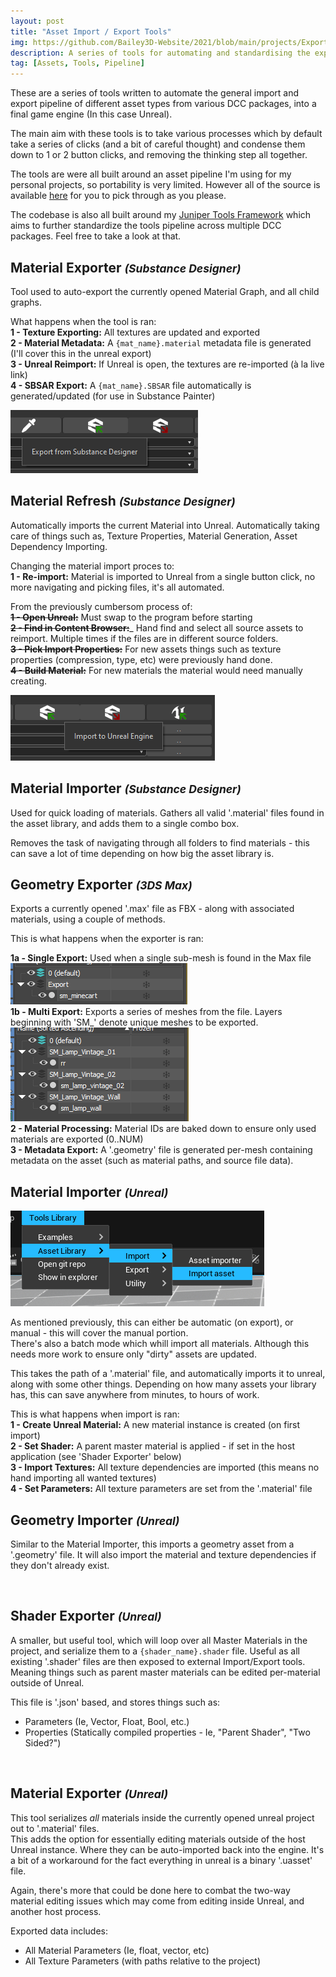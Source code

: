 ```yaml
---
layout: post
title: "Asset Import / Export Tools"
img: https://github.com/Bailey3D-Website/2021/blob/main/projects/Exporters/thumb.png?raw=true
description: A series of tools for automating and standardising the export and import process for common DCC packages.
tag: [Assets, Tools, Pipeline]
---
```


These are a series of tools written to automate the general import and export pipeline of different asset types from various DCC packages, into a final game engine (In this case Unreal).

The main aim with these tools is to take various processes which by default take a series of clicks (and a bit of careful thought) and condense them down to 1 or 2 button clicks, and removing the thinking step all together.

The tools are were all built around an asset pipeline I'm using for my personal projects, so portability is very limited.
However all of the source is available <a href="https://github.com/Juniper3d/Plugin-AssetLibrary" target="_blank">here<a> for you to pick through as you please.

The codebase is also all built around my <a href="https://github.com/Juniper3d/Juniper" target="_blank">Juniper Tools Framework<a> which aims to further standardize the tools pipeline across multiple DCC packages. Feel free to take a look at that.


## Material Exporter <small><i>(Substance Designer)</i></small>

Tool used to auto-export the currently opened Material Graph, and all child graphs.

What happens when the tool is ran: <br>
__1 - Texture Exporting:__ All textures are updated and exported <br>
__2 - Material Metadata:__ A `{mat_name}.material` metadata file is generated (I'll cover this in the unreal export) <br>
__3 - Unreal Reimport:__ If Unreal is open, the textures are re-imported (à la live link) <br>
__4 - SBSAR Export:__ A `{mat_name}.SBSAR` file automatically is generated/updated (for use in Substance Painter) <br>

![Image](https://github.com/Bailey3D-Website/2021/blob/main/projects/Exporters/material_editor.png?raw=true)


## Material Refresh <small><i>(Substance Designer)</i></small>

Automatically imports the current Material into Unreal. Automatically taking care of things such as, Texture Properties, Material Generation, Asset Dependency Importing.

Changing the material import proces to: <br>
__1 - Re-import:__ Material is imported to Unreal from a single button click, no more navigating and picking files, it's all automated.

From the previously cumbersom process of: <br>
~~__1 - Open Unreal:__~~ Must swap to the program before starting <br>
~~__2 - Find in Content Browser:__~~_ Hand find and select all source assets to reimport. Multiple times if the files are in different source folders. <br>
~~__3 - Pick Import Properties:__~~ For new assets things such as texture properties (compression, type, etc) were previously hand done. <br>
~~__4 - Build Material:__~~ For new materials the material would need manually creating.

![Image](https://github.com/Bailey3D-Website/2021/blob/main/projects/Exporters/designer_to_unreal.png?raw=true)


## Material Importer <small><i>(Substance Designer)</i></small>

Used for quick loading of materials. Gathers all valid '.material' files found in the asset library, and adds them to a single combo box.

Removes the task of navigating through all folders to find materials - this can save a lot of time depending on how big the asset library is.


## Geometry Exporter <small><i>(3DS Max)</i></small>

Exports a currently opened '.max' file as FBX - along with associated materials, using a couple of methods.

This is what happens when the exporter is ran:

__1a - Single Export:__ Used when a single sub-mesh is found in the Max file <br>
![Image](https://github.com/Bailey3D-Website/2021/blob/main/projects/Exporters/single_export.png?raw=true) <br>
__1b - Multi Export:__ Exports a series of meshes from the file. Layers beginning with 'SM_' denote unique meshes to be exported. <br>
![Image](https://github.com/Bailey3D-Website/2021/blob/main/projects/Exporters/multi_export.png?raw=true) <br>
__2 - Material Processing:__ Material IDs are baked down to ensure only used materials are exported (0..NUM) <br>
__3 - Metadata Export:__ A '.geometry' file is generated per-mesh containing metadata on the asset (such as material paths, and source file data).


## Material Importer <small><i>(Unreal)</i></small>

![Image](https://github.com/Bailey3D-Website/2021/blob/main/projects/Exporters/unreal_import.png?raw=true)

As mentioned previously, this can either be automatic (on export), or manual - this will cover the manual portion. <br>
There's also a batch mode which whill import all materials. Although this needs more work to ensure only "dirty" assets are updated.

This takes the path of a '.material' file, and automatically imports it to unreal, along with some other things. Depending on how many assets your library has, this can save anywhere from minutes, to hours of work.

This is what happens when import is ran: <br>
__1 - Create Unreal Material:__ A new material instance is created (on first import) <br>
__2 - Set Shader:__ A parent master material is applied - if set in the host application (see 'Shader Exporter' below) <br>
__3 - Import Textures:__ All texture dependencies are imported (this means no hand importing all wanted textures) <br>
__4 - Set Parameters:__ All texture parameters are set from the '.material' file


## Geometry Importer <small><i>(Unreal)</i></small>

Similar to the Material Importer, this imports a geometry asset from a '.geometry' file. It will also import the material and texture dependencies if they don't already exist.

<br>

## Shader Exporter <small><i>(Unreal)</i></small>

A smaller, but useful tool, which will loop over all Master Materials in the project, and serialize them to a `{shader_name}.shader` file.
Useful as all existing '.shader' files are then exposed to external Import/Export tools. Meaning things such as parent master materials can be edited per-material outside of Unreal.

This file is '.json' based, and stores things such as:
 - Parameters (Ie, Vector, Float, Bool, etc.)
 - Properties (Statically compiled properties - Ie, "Parent Shader", "Two Sided?")

<br>

## Material Exporter <small><i>(Unreal)</i></small>

This tool serializes <i>all</i> materials inside the currently opened unreal project out to '.material' files.<br>
This adds the option for essentially editing materials outside of the host Unreal instance. Where they can be auto-imported back into the engine. It's a bit of a workaround for the fact everything in unreal is a binary '.uasset' file.

Again, there's more that could be done here to combat the two-way material editing issues which may come from editing inside Unreal, and another host process.

Exported data includes:
- All Material Parameters (Ie, float, vector, etc)
- All Texture Parameters (with paths relative to the project)